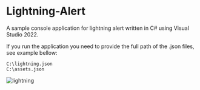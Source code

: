 # Lightning-Alert

A sample console application for lightning alert written in C# using Visual Studio 2022.

If you run the application you need to provide the full path of the .json files, see example bellow:
```
C:\lightning.json
C:\assets.json
```
![lightning](https://user-images.githubusercontent.com/112358797/195334263-a9d1f9cd-d456-4435-8ac8-1b6d62329014.jpg)
